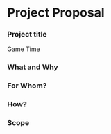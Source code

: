 # Project Proposal

### Project title

Game Time

### What and Why

### For Whom?

### How?

### Scope